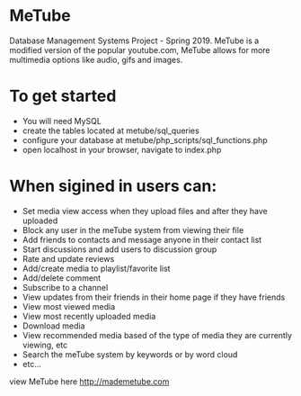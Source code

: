 # MeTube
Database Management Systems Project - Spring 2019. 
MeTube is a modified version of the popular youtube.com, MeTube allows for more multimedia options like audio, gifs and images.

# To get started
- You will need MySQL
- create the tables located at metube/sql_queries
- configure your database at metube/php_scripts/sql_functions.php
- open localhost in your browser, navigate to index.php

# When sigined in users can: 
- Set media view access when they upload files and after they have uploaded
- Block any user in the meTube system from viewing their file
- Add friends to contacts and message anyone in their contact list
- Start discussions and add users to discussion group
- Rate and update reviews
- Add/create media to playlist/favorite list
- Add/delete comment
- Subscribe to a channel
- View updates from their friends in their home page if they have friends
- View most viewed media
- View most recently uploaded media
- Download media
- View recommended media based of the type of media they are currently viewing, etc
- Search the meTube system by keywords or by word cloud
- etc...

view MeTube here http://mademetube.com
